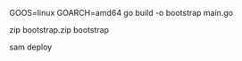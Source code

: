 <!-- ビルド -->
GOOS=linux GOARCH=amd64 go build -o bootstrap main.go

zip bootstrap.zip bootstrap

<!-- デプロイ -->
sam deploy